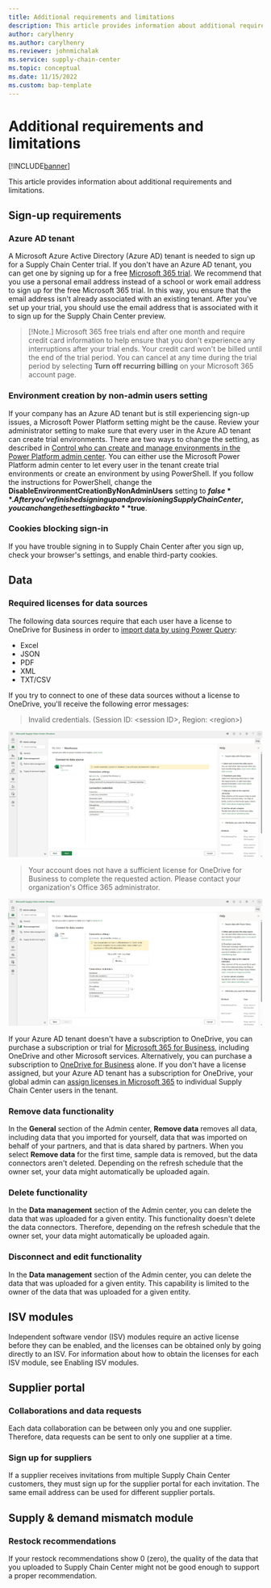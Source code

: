 ```yaml
---
title: Additional requirements and limitations
description: This article provides information about additional requirements and limitations.
author: carylhenry
ms.author: carylhenry
ms.reviewer: johnmichalak
ms.service: supply-chain-center
ms.topic: conceptual
ms.date: 11/15/2022
ms.custom: bap-template
---
```


# Additional requirements and limitations

[!INCLUDE[banner](../includes/banner.md)]

This article provides information about additional requirements and limitations.

## Sign-up requirements

### Azure AD tenant

A Microsoft Azure Active Directory (Azure AD) tenant is needed to sign up for a Supply Chain Center trial. If you don't have an Azure AD tenant, you can get one by signing up for a free [Microsoft 365 trial](https://www.microsoft.com/microsoft-365/try).  We recommend that you use a personal email address instead of a school or work email address to sign up for the free Microsoft 365 trial. In this way, you ensure that the email address isn't already associated with an existing tenant. After you've set up your trial, you should use the email address that is associated with it to sign up for the Supply Chain Center preview.

>[!Note.]
> Microsoft 365 free trials end after one month and require credit card information to help ensure that you don't experience any interruptions after your trial ends. Your credit card won't be billed until the end of the trial period. You can cancel at any time during the trial period by selecting **Turn off recurring billing** on your Microsoft 365 account page.

### Environment creation by non-admin users setting

If your company has an Azure AD tenant but is still experiencing sign-up issues, a Microsoft Power Platform setting might be the cause. Review your administrator setting to make sure that every user in the Azure AD tenant can create trial environments. There are two ways to change the setting, as described in [Control who can create and manage environments in the Power Platform admin center](/power-platform/admin/control-environment-creation). You can either use the Microsoft Power Platform admin center to let every user in the tenant create trial environments or create an environment by using PowerShell. If you follow the instructions for PowerShell, change the **DisableEnvironmentCreationByNonAdminUsers** setting to **$false**. After you've finished signing up and provisioning Supply Chain Center, you can change the setting back to **$true**.

### Cookies blocking sign-in

If you have trouble signing in to Supply Chain Center after you sign up, check your browser's settings, and enable third-party cookies.

## Data

### Required licenses for data sources 

The following data sources require that each user have a license to OneDrive for Business in order to [import data by using Power Query](/power-query/sharepoint-onedrive-files):

- Excel
- JSON
- PDF
- XML
- TXT/CSV

If you try to connect to one of these data sources without a license to OneDrive, you'll receive the following error messages:

> Invalid credentials. (Session ID: \<session ID\>, Region: \<region\>)

![Example of the error message when an Excel file is imported into data management.](media/xls-import.png)

> Your account does not have a sufficient license for OneDrive for Business to complete the requested action. Please contact your organization's Office 365 administrator.

![Example of the error message when a JSON file is imported into data management.](media/json-import.png)

If your Azure AD tenant doesn't have a subscription to OneDrive, you can purchase a subscription or trial for [Microsoft 365 for Business](https://www.microsoft.com/microsoft-365/microsoft-365-business-standard-one-month-trial), including OneDrive and other Microsoft services. Alternatively, you can purchase a subscription to [OneDrive for Business](https://www.microsoft.com/microsoft-365/onedrive/compare-onedrive-plans?activetab=tab:primaryr2) alone. If you don't have a license assigned, but your Azure AD tenant has a subscription for OneDrive, your global admin can [assign licenses in Microsoft 365](/microsoft-365/admin/manage/assign-licenses-to-users) to individual Supply Chain Center users in the tenant. 

### Remove data functionality

In the **General** section of the Admin center, **Remove data** removes all data, including data that you imported for yourself, data that was imported on behalf of your partners, and that is data shared by partners. When you select **Remove data** for the first time, sample data is removed, but the data connectors aren't deleted. Depending on the refresh schedule that the owner set, your data might automatically be uploaded again.

### Delete functionality

In the **Data management** section of the Admin center, you can delete the data that was uploaded for a given entity. This functionality doesn't delete the data connectors. Therefore, depending on the refresh schedule that the owner set, your data might automatically be uploaded again.

### Disconnect and edit functionality

In the **Data management** section of the Admin center, you can delete the data that was uploaded for a given entity. This capability is limited to the owner of the data that was uploaded for a given entity.

## ISV modules

Independent software vendor (ISV) modules require an active license before they can be enabled, and the licenses can be obtained only by going directly to an ISV. For information about how to obtain the licenses for each ISV module, see Enabling ISV modules.

## Supplier portal

### Collaborations and data requests

Each data collaboration can be between only you and one supplier. Therefore, data requests can be sent to only one supplier at a time.

### Sign up for suppliers

If a supplier receives invitations from multiple Supply Chain Center customers, they must sign up for the supplier portal for each invitation. The same email address can be used for different supplier portals.

## Supply & demand mismatch module

### Restock recommendations

If your restock recommendations show 0 (zero), the quality of the data that you uploaded to Supply Chain Center might not be good enough to support a proper recommendation.
